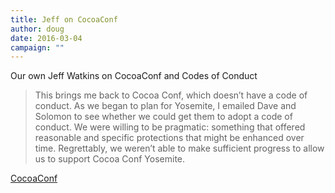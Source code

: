 ```yaml
---
title: Jeff on CocoaConf
author: doug
date: 2016-03-04
campaign: ""
---
```


Our own Jeff Watkins on CocoaConf and Codes of Conduct

> This brings me back to Cocoa Conf, which doesn’t have a code of conduct. As we began to plan for Yosemite, I emailed Dave and Solomon to see whether we could get them to adopt a code of conduct. We were willing to be pragmatic: something that offered reasonable and specific protections that might be enhanced over time. Regrettably, we weren’t able to make sufficient progress to allow us to support Cocoa Conf Yosemite.

[CocoaConf](https://metrocat.org/2016/03/cocoa-conf)